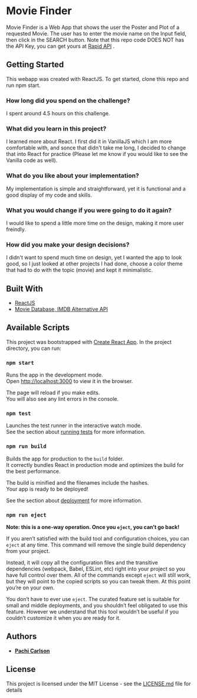 # Movie Finder
Movie Finder is a Web App that shows the user the Poster and Plot of a requested Movie. The user has to enter the movie name on the Input field, then click  in the SEARCH button.
Note that this repo code DOES NOT has the API Key, you can get yours at [Rapid API](https://rapidapi.com/hmerritt/api/imdb-internet-movie-database-unofficial/details) .

## Getting Started 
This webapp was created with ReactJS.
To get started, clone this repo and run npm start.


### How long did you spend on the challenge?
I spent around 4.5 hours on this challenge.

### What did you learn in this project?
I learned more about React. I first did it in VanillaJS which I am more comfortable with, and sonce that didn't take me long, I decided to change that into React for practice (Please let me know if you would like to see the Vanilla code as well).

### What do you like about your implementation?
My implementation is simple and straightforward, yet it is functional and a good display of my code and skills. 

### What you would change if you were going to do it again?
I would like to spend a little more time on the design, making it more user freindly.

### How did you make your design decisions?
I didn't want to spend much time on design, yet I wanted the app to look good, so I just looked at other projects I had done, choose a color theme that had to do with the topic (movie) and kept it minimalistic.

## Built With

* [ReactJS](https://github.com/facebook/create-react-app)
* [Movie Database, IMDB Alternative API](https://rapidapi.com/rapidapi/api/movie-database-imdb-alternative)


## Available Scripts
This project was bootstrapped with [Create React App](https://github.com/facebook/create-react-app).
In the project directory, you can run:

### `npm start`

Runs the app in the development mode.<br />
Open [http://localhost:3000](http://localhost:3000) to view it in the browser.

The page will reload if you make edits.<br />
You will also see any lint errors in the console.

### `npm test`

Launches the test runner in the interactive watch mode.<br />
See the section about [running tests](https://facebook.github.io/create-react-app/docs/running-tests) for more information.

### `npm run build`

Builds the app for production to the `build` folder.<br />
It correctly bundles React in production mode and optimizes the build for the best performance.

The build is minified and the filenames include the hashes.<br />
Your app is ready to be deployed!

See the section about [deployment](https://facebook.github.io/create-react-app/docs/deployment) for more information.

### `npm run eject`

**Note: this is a one-way operation. Once you `eject`, you can’t go back!**

If you aren’t satisfied with the build tool and configuration choices, you can `eject` at any time. This command will remove the single build dependency from your project.

Instead, it will copy all the configuration files and the transitive dependencies (webpack, Babel, ESLint, etc) right into your project so you have full control over them. All of the commands except `eject` will still work, but they will point to the copied scripts so you can tweak them. At this point you’re on your own.

You don’t have to ever use `eject`. The curated feature set is suitable for small and middle deployments, and you shouldn’t feel obligated to use this feature. However we understand that this tool wouldn’t be useful if you couldn’t customize it when you are ready for it.

## Authors

* **[Pachi Carlson](https://pachi.dev)** 


## License

This project is licensed under the MIT License - see the [LICENSE.md](LICENSE.md) file for details